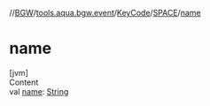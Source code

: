 //[BGW](../../../../index.md)/[tools.aqua.bgw.event](../../index.md)/[KeyCode](../index.md)/[SPACE](index.md)/[name](name.md)



# name  
[jvm]  
Content  
val [name](name.md): [String](https://kotlinlang.org/api/latest/jvm/stdlib/kotlin/-string/index.html)  



